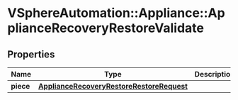 # VSphereAutomation::Appliance::ApplianceRecoveryRestoreValidate

## Properties
Name | Type | Description | Notes
------------ | ------------- | ------------- | -------------
**piece** | [**ApplianceRecoveryRestoreRestoreRequest**](ApplianceRecoveryRestoreRestoreRequest.md) |  | 


